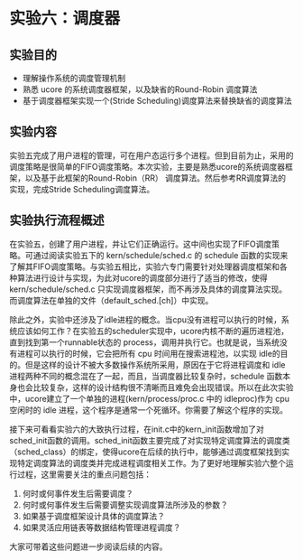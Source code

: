 # 实验六：调度器

##  实验目的 

* 理解操作系统的调度管理机制
* 熟悉 ucore 的系统调度器框架，以及缺省的Round-Robin 调度算法
* 基于调度器框架实现一个(Stride Scheduling)调度算法来替换缺省的调度算法


## 实验内容 

实验五完成了用户进程的管理，可在用户态运行多个进程。但到目前为止，采用的调度策略是很简单的FIFO调度策略。本次实验，主要是熟悉ucore的系统调度器框架，以及基于此框架的Round-Robin（RR） 调度算法。然后参考RR调度算法的实现，完成Stride Scheduling调度算法。

## 实验执行流程概述 

在实验五，创建了用户进程，并让它们正确运行。这中间也实现了FIFO调度策略。可通过阅读实验五下的 kern/schedule/sched.c 的 schedule 函数的实现来了解其FIFO调度策略。与实验五相比，实验六专门需要针对处理器调度框架和各种算法进行设计与实现，为此对ucore的调度部分进行了适当的修改，使得kern/schedule/sched.c 只实现调度器框架，而不再涉及具体的调度算法实现。而调度算法在单独的文件（default\_sched.[ch]）中实现。

除此之外，实验中还涉及了idle进程的概念。当cpu没有进程可以执行的时候，系统应该如何工作？在实验五的scheduler实现中，ucore内核不断的遍历进程池，直到找到第一个runnable状态的 process，调用并执行它。也就是说，当系统没有进程可以执行的时候，它会把所有 cpu 时间用在搜索进程池，以实现 idle的目的。但是这样的设计不被大多数操作系统所采用，原因在于它将进程调度和 idle 进程两种不同的概念混在了一起，而且，当调度器比较复杂时，schedule 函数本身也会比较复杂，这样的设计结构很不清晰而且难免会出现错误。所以在此次实验中，ucore建立了一个单独的进程(kern/process/proc.c 中的 idleproc)作为 cpu 空闲时的 idle 进程，这个程序是通常一个死循环。你需要了解这个程序的实现。

接下来可看看实验六的大致执行过程，在init.c中的kern\_init函数增加了对sched\_init函数的调用。sched\_init函数主要完成了对实现特定调度算法的调度类（sched\_class）的绑定，使得ucore在后续的执行中，能够通过调度框架找到实现特定调度算法的调度类并完成进程调度相关工作。为了更好地理解实验六整个运行过程，这里需要关注的重点问题包括：

 1. 何时或何事件发生后需要调度？
 2. 何时或何事件发生后需要调整实现调度算法所涉及的参数？
 3. 如果基于调度框架设计具体的调度算法？
 4. 如果灵活应用链表等数据结构管理进程调度？

大家可带着这些问题进一步阅读后续的内容。
